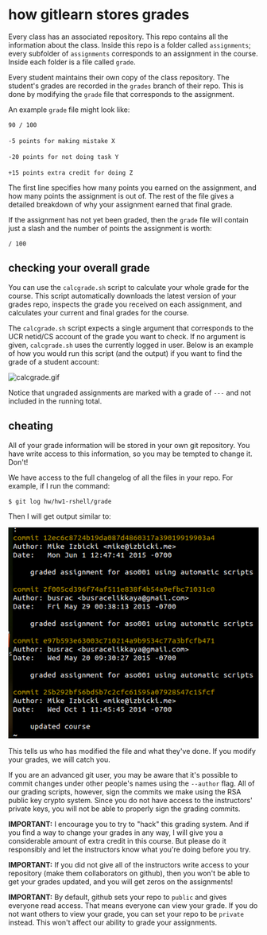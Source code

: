 # how gitlearn stores grades

Every class has an associated repository.
This repo contains all the information about the class.
Inside this repo is a folder called `assignments`;
every subfolder of `assignments` corresponds to an assignment in the course.
Inside each folder is a file called `grade`.

Every student maintains their own copy of the class repository.
The student's grades are recorded in the `grades` branch of their repo.
This is done by modifying the `grade` file that corresponds to the assignment.

An example `grade` file might look like:

```
90 / 100

-5 points for making mistake X

-20 points for not doing task Y

+15 points extra credit for doing Z
```

The first line specifies how many points you earned on the assignment,
and how many points the assignment is out of.
The rest of the file gives a detailed breakdown of why your assignment earned that final grade.

If the assignment has not yet been graded, then the `grade` file will contain just a slash and the number of points the assignment is worth:

```
/ 100
```

## checking your overall grade

You can use the `calcgrade.sh` script to calculate your whole grade for the course.
This script automatically downloads the latest version of your grades repo, inspects the grade you received on each assignment, and calculates your current and final grades for the course.

The `calcgrade.sh` script expects a single argument that corresponds to the UCR netid/CS account of the grade you want to check. If no argument is given, `calcgrade.sh` uses the currently logged in user.
Below is an example of how you would run this script (and the output) if you want to find the grade of a student account:

![calcgrade.gif](img/calcgrade.gif)

Notice that ungraded assignments are marked with a grade of `---` and not included in the running total.

## cheating

All of your grade information will be stored in your own git repository.
You have write access to this information, so you may be tempted to change it.
Don't!

We have access to the full changelog of all the files in your repo.
For example, if I run the command:
```
$ git log hw/hw1-rshell/grade
```

Then I will get output similar to:

![gitlog.png](img/gitlog.png)

This tells us who has modified the file and what they've done.
If you modify your grades, we will catch you.

If you are an advanced git user, you may be aware that it's possible to commit changes under other people's names using the `--author` flag.
All of our grading scripts, however, sign the commits we make using the RSA public key crypto system.
Since you do not have access to the instructors' private keys, you will not be able to properly sign the grading commits.

**IMPORTANT:**
I encourage you to try to "hack" this grading system.
And if you find a way to change your grades in any way, I will give you a considerable amount of extra credit in this course.
But please do it responsibly and let the instructors know what you're doing before you try.

**IMPORTANT:**
If you did not give all of the instructors write access to your repository (make them collaborators on github), then you won't be able to get your grades updated, and you will get zeros on the assignments!

**IMPORTANT:**
By default, github sets your repo to `public` and gives everyone read access.
That means everyone can view your grade.
If you do not want others to view your grade, you can set your repo to be `private` instead.
This won't affect our ability to grade your assignments.
